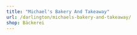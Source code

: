 ```yaml
---
title: "Michael's Bakery And Takeaway"
url: /darlington/michaels-bakery-and-takeaway/
shop: Bäckerei
---
```

